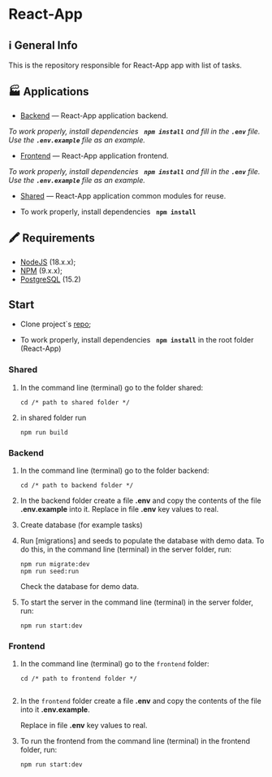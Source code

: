 # React-App

## ℹ️ General Info

This is the repository responsible for React-App app with list of tasks.

## 🏭 Applications

-   [Backend](./backend) — React-App application backend.

_To work properly, install dependencies **` npm install`**  and fill in the **`.env`** file. Use the **`.env.example`** file as an example._

-   [Frontend](./frontend) — React-App application frontend.

  _To work properly, install dependencies **` npm install`** and fill in the **`.env`** file. Use the **`.env.example`** file as an example._

  -   [Shared](./shared) — React-App application common modules for reuse.

  - To work properly, install dependencies **` npm install`** 

  
## 🖍 Requirements

-   [NodeJS](https://nodejs.org/en/) (18.x.x);
-   [NPM](https://www.npmjs.com/) (9.x.x);
-   [PostgreSQL](https://www.postgresql.org/) (15.2)

## Start

- Clone project`s [repo](https://github.com/ValentinaTenus/React-App);

- To work properly, install dependencies **` npm install`** in the root folder (React-App)

### Shared
1.  In the command line (terminal) go to the folder shared:

    ```
    cd /* path to shared folder */

2.  in shared folder run 
     ```
    npm run build
    ```

### Backend

1.  In the command line (terminal) go to the folder backend:

    ```
    cd /* path to backend folder */

2.  In the backend folder create a file **.env** and copy the contents of the file **.env.example** into it.
 Replace in file **.env** key values to real.

3. Create database (for example tasks) 

4.  Run [migrations] and seeds to populate the database with demo data. To do this, in the command line (terminal) in the server folder, run:

    ```
    npm run migrate:dev
    npm run seed:run
    ```

    Check the database for demo data.

5.  To start the server in the command line (terminal) in the server folder, run:

    ```
    npm run start:dev

### Frontend

1.  In the command line (terminal) go to the `frontend` folder:

    ```
    cd /* path to frontend folder */
    ```
    ```
2.  In the `frontend` folder create a file **.env** and copy the contents of the file into it **.env.example**.

    Replace in file **.env** key values to real.

3.  To run the frontend from the command line (terminal) in the frontend folder, run:

    ```
    npm run start:dev
    ```
